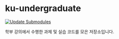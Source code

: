 # ku-undergraduate
[![Update Submodules](https://github.com/jseop-lim/ku-undergraduate/actions/workflows/update_submodules.yml/badge.svg)](https://github.com/jseop-lim/ku-undergraduate/actions/workflows/update_submodules.yml)

학부 강의에서 수행한 과제 및 실습 코드를 모은 저장소입니다.
